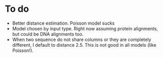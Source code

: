 # To do

* Better distance estimation. Poisson model sucks
* Model chosen by input type. Right now assuming protein alignments, but could be DNA alignments too.
* When two sequence do not share columns or they are completely different, I
  default to distance 2.5. This is not good in all models (like Poisson!).
